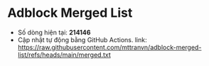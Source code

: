 # Adblock Merged List

- Số dòng hiện tại: **214146**
- Cập nhật tự động bằng GitHub Actions.
link: https://raw.githubusercontent.com/mttranvn/adblock-merged-list/refs/heads/main/merged.txt
